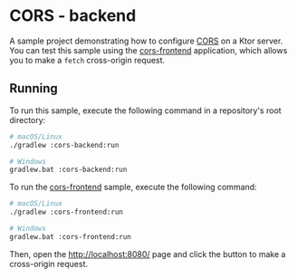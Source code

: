 # CORS - backend

A sample project demonstrating how to configure [CORS](https://ktor.io/docs/cors.html) on a Ktor server. You can test this sample using the [cors-frontend](../cors-frontend) application, which allows you to make a `fetch` cross-origin request.

## Running
To run this sample, execute the following command in a repository's root directory:
```bash
# macOS/Linux
./gradlew :cors-backend:run

# Windows
gradlew.bat :cors-backend:run
```

To run the [cors-frontend](../cors-frontend) sample, execute the following command:

```bash
# macOS/Linux
./gradlew :cors-frontend:run

# Windows
gradlew.bat :cors-frontend:run
```

Then, open the [http://localhost:8080/](http://localhost:8080/) page and click the button to make a cross-origin request.
